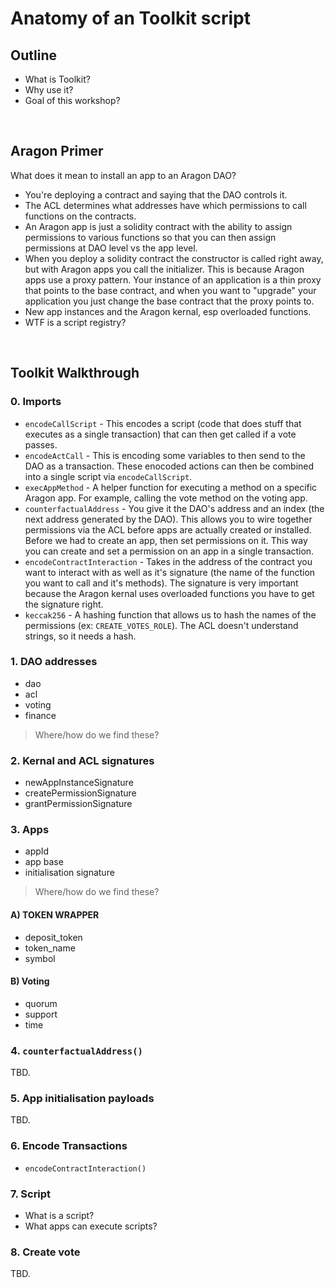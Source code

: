# Anatomy of an Toolkit script

## Outline

- What is Toolkit?
- Why use it?
- Goal of this workshop?

<br>

## Aragon Primer

What does it mean to install an app to an Aragon DAO?

- You're deploying a contract and saying that the DAO controls it.
- The ACL determines what addresses have which permissions to call functions on the contracts.
- An Aragon app is just a solidity contract with the ability to assign permissions to various functions so that you can then assign permissions at DAO level vs the app level.
- When you deploy a solidity contract the constructor is called right away, but with Aragon apps you call the initializer. This is because Aragon apps use a proxy pattern. Your instance of an application is a thin proxy that points to the base contract, and when you want to "upgrade" your application you just change the base contract that the proxy points to.
- New app instances and the Aragon kernal, esp overloaded functions.
- WTF is a script registry?

<br>

## Toolkit Walkthrough

### 0. Imports

- `encodeCallScript` - This encodes a script (code that does stuff that executes as a single transaction) that can then get called if a vote passes.
- `encodeActCall` - This is encoding some variables to then send to the DAO as a transaction. These enocoded actions can then be combined into a single script via `encodeCallScript`.
- `execAppMethod` - A helper function for executing a method on a specific Aragon app. For example, calling the vote method on the voting app.
- `counterfactualAddress` - You give it the DAO's address and an index (the next address generated by the DAO). This allows you to wire together permissions via the ACL before apps are actually created or installed. Before we had to create an app, then set permissions on it. This way you can create and set a permission on an app in a single transaction.
- `encodeContractInteraction` - Takes in the address of the contract you want to interact with as well as it's signature (the name of the function you want to call and it's methods). The signature is very important because the Aragon kernal uses overloaded functions you have to get the signature right.
- `keccak256` - A hashing function that allows us to hash the names of the permissions (ex: `CREATE_VOTES_ROLE`). The ACL doesn't understand strings, so it needs a hash.

### 1. DAO addresses

- dao
- acl
- voting
- finance

> Where/how do we find these?

### 2. Kernal and ACL signatures

- newAppInstanceSignature
- createPermissionSignature
- grantPermissionSignature

### 3. Apps

- appId
- app base
- initialisation signature

> Where/how do we find these?

#### A) TOKEN WRAPPER

- deposit_token
- token_name
- symbol

#### B) Voting

- quorum
- support
- time

### 4. `counterfactualAddress()`

TBD.

### 5. App initialisation payloads

TBD.

### 6. Encode Transactions

- `encodeContractInteraction()`

### 7. Script

- What is a script?
- What apps can execute scripts?

### 8. Create vote

TBD.
